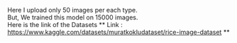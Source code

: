 Here I upload only 50 images per each type.<br>
But, We trained this model on 15000 images.<br>
Here is the link of the Datasets ** Link : https://www.kaggle.com/datasets/muratkokludataset/rice-image-dataset **
